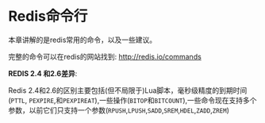 # Redis命令行

本章讲解的是redis常用的命令，以及一些建议。

完整的命令可以在redis的网站找到: http://redis.io/commands

**REDIS 2.4 和2.6差异**:

Redis 2.4和2.6的区别主要包括(但不局限于)Lua脚本，毫秒级精度的到期时间(``PTTL``, ``PEXPIRE``,和``PEXPIREAT``),一些操作(``BITOP``和``BITCOUNT``),一些命令现在支持多个参数，以前它们只支持一个参数(``RPUSH``,``LPUSH``,``SADD``,``SREM``,``HDEL``,``ZADD``,``ZREM``)
